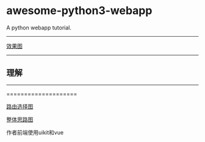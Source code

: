 awesome-python3-webapp
======================

A python webapp tutorial.
***
[效果图](https://github.com/wangwangqin523/algorithm/raw/master/webapp-python/图片1.jpg)
***
## 理解

***

====================

[路由选择图](https://github.com/wangwangqin523/algorithm/tree/master/webapp-python/1.jpg?raw=true)

[整体思路图](https://github.com/wangwangqin523/algorithm/tree/master/webapp-python/2.jpg?raw=true)

作者前端使用uikit和vue




